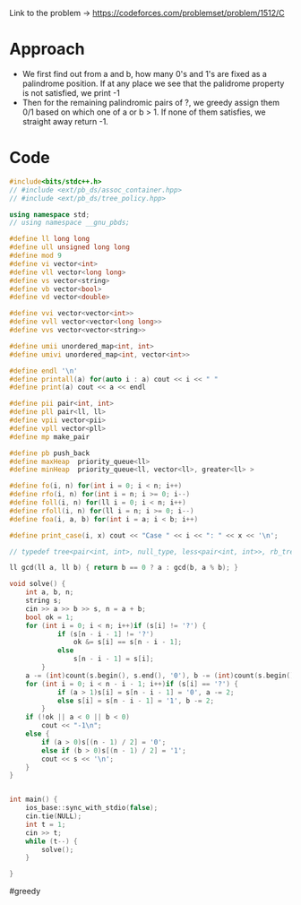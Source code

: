Link to the problem -> https://codeforces.com/problemset/problem/1512/C

# Approach
- We first find out from a and b, how many 0's and 1's are fixed as a palindrome position. If at any place we see that the palidrome property is not satisfied, we print -1
- Then for the remaining palindromic pairs of ?, we greedy assign them 0/1 based on which one of a or b > 1. If none of them satisfies, we straight away return -1.

# Code
```cpp
#include<bits/stdc++.h>
// #include <ext/pb_ds/assoc_container.hpp>
// #include <ext/pb_ds/tree_policy.hpp>

using namespace std;
// using namespace __gnu_pbds;

#define ll long long
#define ull unsigned long long
#define mod 9
#define vi vector<int>
#define vll vector<long long>
#define vs vector<string>
#define vb vector<bool>
#define vd vector<double>

#define vvi vector<vector<int>>
#define vvll vector<vector<long long>>
#define vvs vector<vector<string>>

#define umii unordered_map<int, int>
#define umivi unordered_map<int, vector<int>>

#define endl '\n'
#define printall(a) for(auto i : a) cout << i << " "
#define print(a) cout << a << endl

#define pii pair<int, int>
#define pll pair<ll, ll>
#define vpii vector<pii>
#define vpll vector<pll>
#define mp make_pair

#define pb push_back
#define maxHeap  priority_queue<ll>
#define minHeap  priority_queue<ll, vector<ll>, greater<ll> >

#define fo(i, n) for(int i = 0; i < n; i++)
#define rfo(i, n) for(int i = n; i >= 0; i--)
#define foll(i, n) for(ll i = 0; i < n; i++)
#define rfoll(i, n) for(ll i = n; i >= 0; i--)
#define foa(i, a, b) for(int i = a; i < b; i++)

#define print_case(i, x) cout << "Case " << i << ": " << x << '\n';

// typedef tree<pair<int, int>, null_type, less<pair<int, int>>, rb_tree_tag, tree_order_statistics_node_update> pbds;

ll gcd(ll a, ll b) { return b == 0 ? a : gcd(b, a % b); }

void solve() {
	int a, b, n;
	string s;
	cin >> a >> b >> s, n = a + b;
	bool ok = 1;
	for (int i = 0; i < n; i++)if (s[i] != '?') {
			if (s[n - i - 1] != '?')
				ok &= s[i] == s[n - i - 1];
			else
				s[n - i - 1] = s[i];
		}
	a -= (int)count(s.begin(), s.end(), '0'), b -= (int)count(s.begin(), s.end(), '1');
	for (int i = 0; i < n - i - 1; i++)if (s[i] == '?') {
			if (a > 1)s[i] = s[n - i - 1] = '0', a -= 2;
			else s[i] = s[n - i - 1] = '1', b -= 2;
		}
	if (!ok || a < 0 || b < 0)
		cout << "-1\n";
	else {
		if (a > 0)s[(n - 1) / 2] = '0';
		else if (b > 0)s[(n - 1) / 2] = '1';
		cout << s << '\n';
	}
}


int main() {
	ios_base::sync_with_stdio(false);
	cin.tie(NULL);
	int t = 1;
	cin >> t;
	while (t--) {
		solve();
	}

}
```
#greedy 